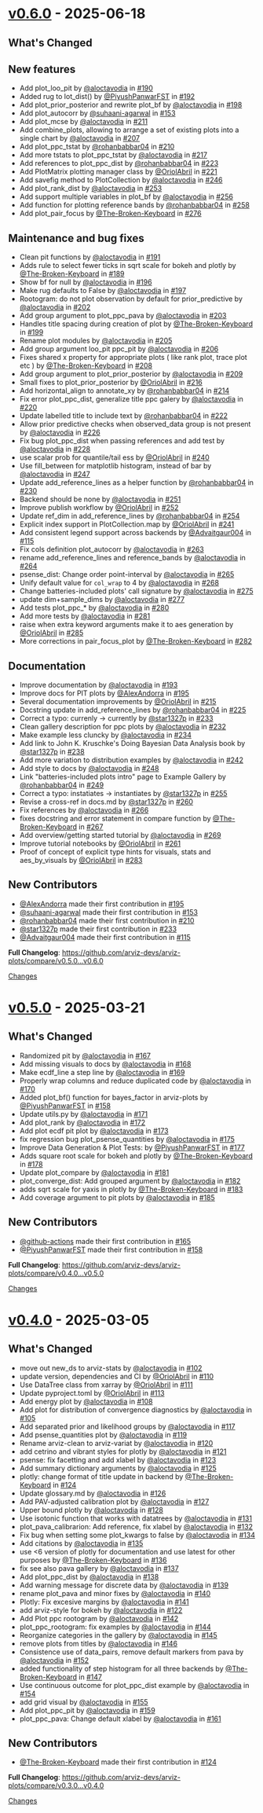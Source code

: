 <a id="v0.6.0"></a>
# [v0.6.0](https://github.com/arviz-devs/arviz-plots/releases/tag/v0.6.0) - 2025-06-18

## What's Changed

## New features
* Add plot_loo_pit by [@aloctavodia](https://github.com/aloctavodia) in [#190](https://github.com/arviz-devs/arviz-plots/pull/190)
* Added rug to lot_dist() by [@PiyushPanwarFST](https://github.com/PiyushPanwarFST) in [#192](https://github.com/arviz-devs/arviz-plots/pull/192)
* Add plot_prior_posterior and rewrite plot_bf by [@aloctavodia](https://github.com/aloctavodia) in [#198](https://github.com/arviz-devs/arviz-plots/pull/198)
* Add plot_autocorr by [@suhaani-agarwal](https://github.com/suhaani-agarwal) in [#153](https://github.com/arviz-devs/arviz-plots/pull/153)
* Add plot_mcse by [@aloctavodia](https://github.com/aloctavodia) in [#211](https://github.com/arviz-devs/arviz-plots/pull/211)
* Add combine_plots, allowing to arrange a set of existing plots into a single chart by [@aloctavodia](https://github.com/aloctavodia) in [#207](https://github.com/arviz-devs/arviz-plots/pull/207)
* Add plot_ppc_tstat by [@rohanbabbar04](https://github.com/rohanbabbar04) in [#210](https://github.com/arviz-devs/arviz-plots/pull/210)
* Add more tstats to plot_ppc_tstat by [@aloctavodia](https://github.com/aloctavodia) in [#217](https://github.com/arviz-devs/arviz-plots/pull/217)
* Add references to plot_ppc_dist by [@rohanbabbar04](https://github.com/rohanbabbar04) in [#223](https://github.com/arviz-devs/arviz-plots/pull/223)
* Add PlotMatrix plotting manager class by [@OriolAbril](https://github.com/OriolAbril) in [#221](https://github.com/arviz-devs/arviz-plots/pull/221)
* Add savefig method to PlotCollection by [@aloctavodia](https://github.com/aloctavodia) in [#246](https://github.com/arviz-devs/arviz-plots/pull/246)
* Add plot_rank_dist by [@aloctavodia](https://github.com/aloctavodia) in [#253](https://github.com/arviz-devs/arviz-plots/pull/253)
* Add support multiple variables in plot_bf by [@aloctavodia](https://github.com/aloctavodia) in [#256](https://github.com/arviz-devs/arviz-plots/pull/256)
* Add function for plotting reference bands by [@rohanbabbar04](https://github.com/rohanbabbar04) in [#258](https://github.com/arviz-devs/arviz-plots/pull/258)
* Add plot_pair_focus by [@The-Broken-Keyboard](https://github.com/The-Broken-Keyboard) in [#276](https://github.com/arviz-devs/arviz-plots/pull/276)

## Maintenance and bug fixes
* Clean pit functions by [@aloctavodia](https://github.com/aloctavodia) in [#191](https://github.com/arviz-devs/arviz-plots/pull/191)
* Adds rule to select fewer ticks in sqrt scale for bokeh and plotly by [@The-Broken-Keyboard](https://github.com/The-Broken-Keyboard) in [#189](https://github.com/arviz-devs/arviz-plots/pull/189)
* Show bf for null by [@aloctavodia](https://github.com/aloctavodia) in [#196](https://github.com/arviz-devs/arviz-plots/pull/196)
* Make rug defaults to False by [@aloctavodia](https://github.com/aloctavodia) in [#197](https://github.com/arviz-devs/arviz-plots/pull/197)
* Rootogram: do not plot observation by default for prior_predictive by [@aloctavodia](https://github.com/aloctavodia) in [#202](https://github.com/arviz-devs/arviz-plots/pull/202)
* Add group argument to plot_ppc_pava by [@aloctavodia](https://github.com/aloctavodia) in [#203](https://github.com/arviz-devs/arviz-plots/pull/203)
* Handles title spacing during creation of plot by [@The-Broken-Keyboard](https://github.com/The-Broken-Keyboard) in [#199](https://github.com/arviz-devs/arviz-plots/pull/199)
* Rename plot modules by [@aloctavodia](https://github.com/aloctavodia) in [#205](https://github.com/arviz-devs/arviz-plots/pull/205)
* Add group argument loo_pit ppc_pit by [@aloctavodia](https://github.com/aloctavodia) in [#206](https://github.com/arviz-devs/arviz-plots/pull/206)
* Fixes shared x property for appropriate plots ( like rank plot, trace plot etc ) by [@The-Broken-Keyboard](https://github.com/The-Broken-Keyboard) in [#208](https://github.com/arviz-devs/arviz-plots/pull/208)
* Add group argument to plot_prior_posterior by [@aloctavodia](https://github.com/aloctavodia) in [#209](https://github.com/arviz-devs/arviz-plots/pull/209)
* Small fixes to plot_prior_posterior by [@OriolAbril](https://github.com/OriolAbril) in [#216](https://github.com/arviz-devs/arviz-plots/pull/216)
* Add horizontal_align to annotate_xy by [@rohanbabbar04](https://github.com/rohanbabbar04) in [#214](https://github.com/arviz-devs/arviz-plots/pull/214)
* Fix error plot_ppc_dist, generalize title ppc galery by [@aloctavodia](https://github.com/aloctavodia) in [#220](https://github.com/arviz-devs/arviz-plots/pull/220)
* Update labelled title to include text by [@rohanbabbar04](https://github.com/rohanbabbar04) in [#222](https://github.com/arviz-devs/arviz-plots/pull/222)
* Allow prior predictive checks when observed_data group is not present by [@aloctavodia](https://github.com/aloctavodia) in [#226](https://github.com/arviz-devs/arviz-plots/pull/226)
* Fix bug plot_ppc_dist when passing references and add test by [@aloctavodia](https://github.com/aloctavodia) in [#228](https://github.com/arviz-devs/arviz-plots/pull/228)
* use scalar prob for quantile/tail ess by [@OriolAbril](https://github.com/OriolAbril) in [#240](https://github.com/arviz-devs/arviz-plots/pull/240)
* Use fill_between for  matplotlib histogram, instead of bar by [@aloctavodia](https://github.com/aloctavodia) in [#247](https://github.com/arviz-devs/arviz-plots/pull/247)
* Update add_reference_lines as a helper function by [@rohanbabbar04](https://github.com/rohanbabbar04) in [#230](https://github.com/arviz-devs/arviz-plots/pull/230)
* Backend should be none by [@aloctavodia](https://github.com/aloctavodia) in [#251](https://github.com/arviz-devs/arviz-plots/pull/251)
* Improve publish workflow by [@OriolAbril](https://github.com/OriolAbril) in [#252](https://github.com/arviz-devs/arviz-plots/pull/252)
* Update ref_dim in add_reference_lines by [@rohanbabbar04](https://github.com/rohanbabbar04) in [#254](https://github.com/arviz-devs/arviz-plots/pull/254)
* Explicit index support in PlotCollection.map by [@OriolAbril](https://github.com/OriolAbril) in [#241](https://github.com/arviz-devs/arviz-plots/pull/241)
* Add consistent legend support across backends by [@Advaitgaur004](https://github.com/Advaitgaur004) in [#115](https://github.com/arviz-devs/arviz-plots/pull/115)
* Fix cols definition plot_autocorr by [@aloctavodia](https://github.com/aloctavodia) in [#263](https://github.com/arviz-devs/arviz-plots/pull/263)
* rename add_reference_lines and reference_bands by [@aloctavodia](https://github.com/aloctavodia) in [#264](https://github.com/arviz-devs/arviz-plots/pull/264)
* psense_dist: Change order point-interval by [@aloctavodia](https://github.com/aloctavodia) in [#265](https://github.com/arviz-devs/arviz-plots/pull/265)
* Unify default value for `col_wrap` to 4 by [@aloctavodia](https://github.com/aloctavodia) in [#268](https://github.com/arviz-devs/arviz-plots/pull/268)
* Change batteries-included plots' call signature by [@aloctavodia](https://github.com/aloctavodia) in [#275](https://github.com/arviz-devs/arviz-plots/pull/275)
* update dim+sample_dims by [@aloctavodia](https://github.com/aloctavodia) in [#277](https://github.com/arviz-devs/arviz-plots/pull/277)
* Add tests plot_ppc_* by [@aloctavodia](https://github.com/aloctavodia) in [#280](https://github.com/arviz-devs/arviz-plots/pull/280)
* Add more tests by [@aloctavodia](https://github.com/aloctavodia) in [#281](https://github.com/arviz-devs/arviz-plots/pull/281)
* raise when extra keyword arguments make it to aes generation by [@OriolAbril](https://github.com/OriolAbril) in [#285](https://github.com/arviz-devs/arviz-plots/pull/285)
* More corrections in pair_focus_plot by [@The-Broken-Keyboard](https://github.com/The-Broken-Keyboard) in [#282](https://github.com/arviz-devs/arviz-plots/pull/282)

## Documentation
* Improve documentation by [@aloctavodia](https://github.com/aloctavodia) in [#193](https://github.com/arviz-devs/arviz-plots/pull/193)
* Improve docs for PIT plots by [@AlexAndorra](https://github.com/AlexAndorra) in [#195](https://github.com/arviz-devs/arviz-plots/pull/195)
* Several documentation improvements by [@OriolAbril](https://github.com/OriolAbril) in [#215](https://github.com/arviz-devs/arviz-plots/pull/215)
* Docstring update in add_reference_lines by [@rohanbabbar04](https://github.com/rohanbabbar04) in [#225](https://github.com/arviz-devs/arviz-plots/pull/225)
* Correct a typo: currenly -> currently by [@star1327p](https://github.com/star1327p) in [#233](https://github.com/arviz-devs/arviz-plots/pull/233)
* Clean gallery description for ppc plots by [@aloctavodia](https://github.com/aloctavodia) in [#232](https://github.com/arviz-devs/arviz-plots/pull/232)
* Make example less cluncky by [@aloctavodia](https://github.com/aloctavodia) in [#234](https://github.com/arviz-devs/arviz-plots/pull/234) 
* Add link to John K. Kruschke's Doing Bayesian Data Analysis book by [@star1327p](https://github.com/star1327p) in [#238](https://github.com/arviz-devs/arviz-plots/pull/238)
* Add more variation to distribution examples by [@aloctavodia](https://github.com/aloctavodia) in [#242](https://github.com/arviz-devs/arviz-plots/pull/242)
* Add style to docs by [@aloctavodia](https://github.com/aloctavodia) in [#248](https://github.com/arviz-devs/arviz-plots/pull/248)
* Link "batteries-included plots intro" page to Example Gallery by [@rohanbabbar04](https://github.com/rohanbabbar04) in [#249](https://github.com/arviz-devs/arviz-plots/pull/249)
* Correct a typo: instatiates -> instantiates by [@star1327p](https://github.com/star1327p) in [#255](https://github.com/arviz-devs/arviz-plots/pull/255)
* Revise a cross-ref in docs.md by [@star1327p](https://github.com/star1327p) in [#260](https://github.com/arviz-devs/arviz-plots/pull/260)
* Fix references by [@aloctavodia](https://github.com/aloctavodia) in [#266](https://github.com/arviz-devs/arviz-plots/pull/266)
* fixes docstring and error statement in compare function by [@The-Broken-Keyboard](https://github.com/The-Broken-Keyboard) in [#267](https://github.com/arviz-devs/arviz-plots/pull/267)
* Add overview/getting started tutorial by [@aloctavodia](https://github.com/aloctavodia) in [#269](https://github.com/arviz-devs/arviz-plots/pull/269)
* Improve tutorial notebooks by [@OriolAbril](https://github.com/OriolAbril) in [#261](https://github.com/arviz-devs/arviz-plots/pull/261)
* Proof of concept of explicit type hints for visuals, stats and aes_by_visuals by [@OriolAbril](https://github.com/OriolAbril) in [#283](https://github.com/arviz-devs/arviz-plots/pull/283)


## New Contributors
* [@AlexAndorra](https://github.com/AlexAndorra) made their first contribution in [#195](https://github.com/arviz-devs/arviz-plots/pull/195)
* [@suhaani-agarwal](https://github.com/suhaani-agarwal) made their first contribution in [#153](https://github.com/arviz-devs/arviz-plots/pull/153)
* [@rohanbabbar04](https://github.com/rohanbabbar04) made their first contribution in [#210](https://github.com/arviz-devs/arviz-plots/pull/210)
* [@star1327p](https://github.com/star1327p) made their first contribution in [#233](https://github.com/arviz-devs/arviz-plots/pull/233)
* [@Advaitgaur004](https://github.com/Advaitgaur004) made their first contribution in [#115](https://github.com/arviz-devs/arviz-plots/pull/115)

**Full Changelog**: https://github.com/arviz-devs/arviz-plots/compare/v0.5.0...v0.6.0

[Changes][v0.6.0]


<a id="v0.5.0"></a>
# [v0.5.0](https://github.com/arviz-devs/arviz-plots/releases/tag/v0.5.0) - 2025-03-21

## What's Changed
* Randomized pit by [@aloctavodia](https://github.com/aloctavodia) in [#167](https://github.com/arviz-devs/arviz-plots/pull/167)
* Add missing visuals to docs by [@aloctavodia](https://github.com/aloctavodia) in [#168](https://github.com/arviz-devs/arviz-plots/pull/168)
* Make ecdf_line a step line by [@aloctavodia](https://github.com/aloctavodia) in [#169](https://github.com/arviz-devs/arviz-plots/pull/169)
* Properly wrap columns and reduce duplicated code by [@aloctavodia](https://github.com/aloctavodia) in [#170](https://github.com/arviz-devs/arviz-plots/pull/170)
* Added plot_bf() function for bayes_factor in arviz-plots by [@PiyushPanwarFST](https://github.com/PiyushPanwarFST) in [#158](https://github.com/arviz-devs/arviz-plots/pull/158)
* Update utils.py by [@aloctavodia](https://github.com/aloctavodia) in [#171](https://github.com/arviz-devs/arviz-plots/pull/171)
* Add plot_rank by [@aloctavodia](https://github.com/aloctavodia) in [#172](https://github.com/arviz-devs/arviz-plots/pull/172)
* Add plot ecdf pit plot by [@aloctavodia](https://github.com/aloctavodia) in [#173](https://github.com/arviz-devs/arviz-plots/pull/173)
* fix regression bug plot_psense_quantities by [@aloctavodia](https://github.com/aloctavodia) in [#175](https://github.com/arviz-devs/arviz-plots/pull/175)
* Improve Data Generation & Plot Tests: by [@PiyushPanwarFST](https://github.com/PiyushPanwarFST) in [#177](https://github.com/arviz-devs/arviz-plots/pull/177)
* Adds square root scale for bokeh and plotly by [@The-Broken-Keyboard](https://github.com/The-Broken-Keyboard) in [#178](https://github.com/arviz-devs/arviz-plots/pull/178)
* Update plot_compare by [@aloctavodia](https://github.com/aloctavodia) in [#181](https://github.com/arviz-devs/arviz-plots/pull/181)
* plot_converge_dist: Add grouped argument by [@aloctavodia](https://github.com/aloctavodia) in [#182](https://github.com/arviz-devs/arviz-plots/pull/182)
* adds sqrt scale for yaxis in plotly by [@The-Broken-Keyboard](https://github.com/The-Broken-Keyboard) in [#183](https://github.com/arviz-devs/arviz-plots/pull/183)
* Add coverage argument to pit plots by [@aloctavodia](https://github.com/aloctavodia) in [#185](https://github.com/arviz-devs/arviz-plots/pull/185)


## New Contributors
* [@github-actions](https://github.com/github-actions) made their first contribution in [#165](https://github.com/arviz-devs/arviz-plots/pull/165)
* [@PiyushPanwarFST](https://github.com/PiyushPanwarFST) made their first contribution in [#158](https://github.com/arviz-devs/arviz-plots/pull/158)

**Full Changelog**: https://github.com/arviz-devs/arviz-plots/compare/v0.4.0...v0.5.0

[Changes][v0.5.0]


<a id="v0.4.0"></a>
# [v0.4.0](https://github.com/arviz-devs/arviz-plots/releases/tag/v0.4.0) - 2025-03-05

## What's Changed
* move out new_ds to arviz-stats by [@aloctavodia](https://github.com/aloctavodia) in [#102](https://github.com/arviz-devs/arviz-plots/pull/102)
* update version, dependencies and CI by [@OriolAbril](https://github.com/OriolAbril) in [#110](https://github.com/arviz-devs/arviz-plots/pull/110)
* Use DataTree class from xarray by [@OriolAbril](https://github.com/OriolAbril) in [#111](https://github.com/arviz-devs/arviz-plots/pull/111)
* Update pyproject.toml by [@OriolAbril](https://github.com/OriolAbril) in [#113](https://github.com/arviz-devs/arviz-plots/pull/113)
* Add energy plot by [@aloctavodia](https://github.com/aloctavodia) in [#108](https://github.com/arviz-devs/arviz-plots/pull/108)
* Add plot for distribution of convergence diagnostics by [@aloctavodia](https://github.com/aloctavodia) in [#105](https://github.com/arviz-devs/arviz-plots/pull/105)
* Add separated prior and likelihood groups by [@aloctavodia](https://github.com/aloctavodia) in [#117](https://github.com/arviz-devs/arviz-plots/pull/117)
* Add psense_quantities plot by [@aloctavodia](https://github.com/aloctavodia) in [#119](https://github.com/arviz-devs/arviz-plots/pull/119)
* Rename arviz-clean to arviz-variat by [@aloctavodia](https://github.com/aloctavodia) in [#120](https://github.com/arviz-devs/arviz-plots/pull/120)
* add cetrino and vibrant styles for plotly by [@aloctavodia](https://github.com/aloctavodia) in [#121](https://github.com/arviz-devs/arviz-plots/pull/121)
* psense: fix facetting and add xlabel by [@aloctavodia](https://github.com/aloctavodia) in [#123](https://github.com/arviz-devs/arviz-plots/pull/123)
* Add summary dictionary arguments by [@aloctavodia](https://github.com/aloctavodia) in [#125](https://github.com/arviz-devs/arviz-plots/pull/125)
* plotly: change format of title update in backend by [@The-Broken-Keyboard](https://github.com/The-Broken-Keyboard) in [#124](https://github.com/arviz-devs/arviz-plots/pull/124)
* Update glossary.md by [@aloctavodia](https://github.com/aloctavodia) in [#126](https://github.com/arviz-devs/arviz-plots/pull/126)
* Add PAV-adjusted calibration plot by [@aloctavodia](https://github.com/aloctavodia) in [#127](https://github.com/arviz-devs/arviz-plots/pull/127)
* Upper bound plotly by [@aloctavodia](https://github.com/aloctavodia) in [#128](https://github.com/arviz-devs/arviz-plots/pull/128)
* Use isotonic function that works with datatrees by [@aloctavodia](https://github.com/aloctavodia) in [#131](https://github.com/arviz-devs/arviz-plots/pull/131)
* plot_pava_calibrarion: Add reference, fix xlabel by [@aloctavodia](https://github.com/aloctavodia) in [#132](https://github.com/arviz-devs/arviz-plots/pull/132)
* Fix bug when setting some plot_kwargs to false by [@aloctavodia](https://github.com/aloctavodia) in [#134](https://github.com/arviz-devs/arviz-plots/pull/134)
* Add citations by [@aloctavodia](https://github.com/aloctavodia) in [#135](https://github.com/arviz-devs/arviz-plots/pull/135)
* use <6 version of plotly for documentation and use latest for other purposes by [@The-Broken-Keyboard](https://github.com/The-Broken-Keyboard) in [#136](https://github.com/arviz-devs/arviz-plots/pull/136)
* fix see also pava gallery by [@aloctavodia](https://github.com/aloctavodia) in [#137](https://github.com/arviz-devs/arviz-plots/pull/137)
* Add plot_ppc_dist by [@aloctavodia](https://github.com/aloctavodia) in [#138](https://github.com/arviz-devs/arviz-plots/pull/138)
* Add warning message for discrete data by [@aloctavodia](https://github.com/aloctavodia) in [#139](https://github.com/arviz-devs/arviz-plots/pull/139)
* rename plot_pava and minor fixes by [@aloctavodia](https://github.com/aloctavodia) in [#140](https://github.com/arviz-devs/arviz-plots/pull/140)
* Plotly: Fix excesive margins by [@aloctavodia](https://github.com/aloctavodia) in [#141](https://github.com/arviz-devs/arviz-plots/pull/141)
* add arviz-style for bokeh by [@aloctavodia](https://github.com/aloctavodia) in [#122](https://github.com/arviz-devs/arviz-plots/pull/122)
* Add Plot ppc rootogram by [@aloctavodia](https://github.com/aloctavodia) in [#142](https://github.com/arviz-devs/arviz-plots/pull/142)
* plot_ppc_rootogram: fix examples by [@aloctavodia](https://github.com/aloctavodia) in [#144](https://github.com/arviz-devs/arviz-plots/pull/144)
* Reorganize categories in the gallery by [@aloctavodia](https://github.com/aloctavodia) in [#145](https://github.com/arviz-devs/arviz-plots/pull/145)
* remove plots from titles by [@aloctavodia](https://github.com/aloctavodia) in [#146](https://github.com/arviz-devs/arviz-plots/pull/146)
* Consistence use of data_pairs, remove default markers from pava by [@aloctavodia](https://github.com/aloctavodia) in [#152](https://github.com/arviz-devs/arviz-plots/pull/152)
* added functionality of step histogram for all three backends by [@The-Broken-Keyboard](https://github.com/The-Broken-Keyboard) in [#147](https://github.com/arviz-devs/arviz-plots/pull/147)
* Use continuous outcome for plot_ppc_dist example by [@aloctavodia](https://github.com/aloctavodia) in [#154](https://github.com/arviz-devs/arviz-plots/pull/154)
* add grid visual by [@aloctavodia](https://github.com/aloctavodia) in [#155](https://github.com/arviz-devs/arviz-plots/pull/155)
* Add plot_ppc_pit by [@aloctavodia](https://github.com/aloctavodia) in [#159](https://github.com/arviz-devs/arviz-plots/pull/159)
* plot_ppc_pava: Change default xlabel by [@aloctavodia](https://github.com/aloctavodia) in [#161](https://github.com/arviz-devs/arviz-plots/pull/161)

## New Contributors
* [@The-Broken-Keyboard](https://github.com/The-Broken-Keyboard) made their first contribution in [#124](https://github.com/arviz-devs/arviz-plots/pull/124)

**Full Changelog**: https://github.com/arviz-devs/arviz-plots/compare/v0.3.0...v0.4.0

[Changes][v0.4.0]


[v0.6.0]: https://github.com/arviz-devs/arviz-plots/compare/v0.5.0...v0.6.0
[v0.5.0]: https://github.com/arviz-devs/arviz-plots/compare/v0.4.0...v0.5.0
[v0.4.0]: https://github.com/arviz-devs/arviz-plots/tree/v0.4.0

<!-- Generated by https://github.com/rhysd/changelog-from-release v3.9.0 -->
